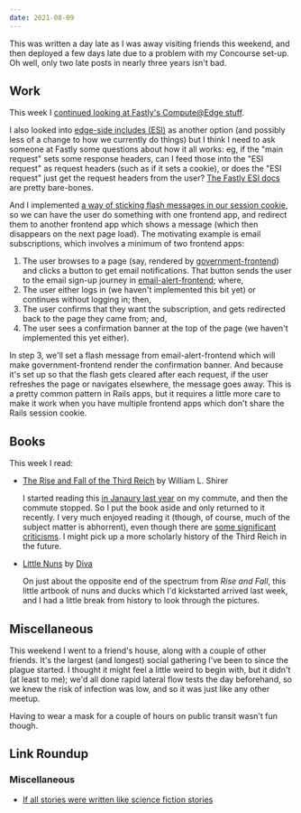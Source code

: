 ```yaml
---
date: 2021-08-09
---
```


This was written a day late as I was away visiting friends this
weekend, and then deployed a few days late due to a problem with my
Concourse set-up.  Oh well, only two late posts in nearly three years
isn't bad.

## Work

This week I [continued looking at Fastly's Compute@Edge stuff][].

I also looked into [edge-side includes (ESI)][] as another option (and
possibly less of a change to how we currently do things) but I think I
need to ask someone at Fastly some questions about how it all works:
eg, if the "main request" sets some response headers, can I feed those
into the "ESI request" as request headers (such as if it sets a
cookie), or does the "ESI request" just get the request headers from
the user?  [The Fastly ESI docs][] are pretty bare-bones.

And I implemented [a way of sticking flash messages in our session
cookie][], so we can have the user do something with one frontend app,
and redirect them to another frontend app which shows a message (which
then disappears on the next page load).  The motivating example is
email subscriptions, which involves a minimum of two frontend apps:

1. The user browses to a page (say, rendered by
   [government-frontend][]) and clicks a button to get email
   notifications.  That button sends the user to the email sign-up
   journey in [email-alert-frontend][]; where,
2. The user either logs in (we haven't implemented this bit yet) or
   continues without logging in; then,
3. The user confirms that they want the subscription, and gets
   redirected back to the page they came from; and,
4. The user sees a confirmation banner at the top of the page (we
   haven't implemented this yet either).

In step 3, we'll set a flash message from email-alert-frontend which
will make government-frontend render the confirmation banner.  And
because it's set up so that the flash gets cleared after each request,
if the user refreshes the page or navigates elsewhere, the message
goes away.  This is a pretty common pattern in Rails apps, but it
requires a little more care to make it work when you have multiple
frontend apps which don't share the Rails session cookie.

[continued looking at Fastly's Compute@Edge stuff]: notes/150.html#work
[edge-side includes (ESI)]: https://en.wikipedia.org/wiki/Edge_Side_Includes
[The Fastly ESI docs]: https://developer.fastly.com/reference/vcl/statements/esi/
[a way of sticking flash messages in our session cookie]: https://github.com/alphagov/govuk_personalisation/pull/9
[government-frontend]: https://github.com/alphagov/government-frontend/
[email-alert-frontend]: https://github.com/alphagov/email-alert-frontend

## Books

This week I read:

- [The Rise and Fall of the Third Reich][] by William L. Shirer

  I started reading this [in Janaury last year][] on my commute, and
  then the commute stopped.  So I put the book aside and only returned
  to it recently.  I very much enjoyed reading it (though, of course,
  much of the subject matter is abhorrent), even though there are
  [some significant criticisms][].  I might pick up a more scholarly
  history of the Third Reich in the future.

- [Little Nuns][] by [Diva][]

  On just about the opposite end of the spectrum from *Rise and Fall*,
  this little artbook of nuns and ducks which I'd kickstarted arrived
  last week, and I had a little break from history to look through the
  pictures.

[The Rise and Fall of the Third Reich]: https://en.wikipedia.org/wiki/The_Rise_and_Fall_of_the_Third_Reich
[in Janaury last year]: notes/068.html#miscellaneous
[some significant criticisms]: https://en.wikipedia.org/wiki/The_Rise_and_Fall_of_the_Third_Reich#Criticism
[Little Nuns]: https://www.kickstarter.com/projects/diva01/litttle-nuns
[Diva]: https://twitter.com/hyxpk


## Miscellaneous

This weekend I went to a friend's house, along with a couple of other
friends.  It's the largest (and longest) social gathering I've been to
since the plague started.  I thought it might feel a little weird to
begin with, but it didn't (at least to me); we'd all done rapid
lateral flow tests the day beforehand, so we knew the risk of
infection was low, and so it was just like any other meetup.

Having to wear a mask for a couple of hours on public transit wasn't
fun though.


## Link Roundup

### Miscellaneous

- [If all stories were written like science fiction stories](https://archive.is/9HERI)
